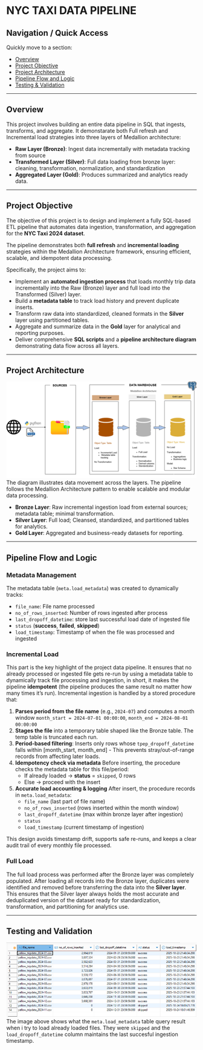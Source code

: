 # NYC TAXI DATA PIPELINE


## Navigation / Quick Access
Quickly move to a section:
- [Overview](#overview)
- [Project Objective](#project-objective)
- [Project Architecture](#project-architecture)
- [Pipeline Flow and Logic](#pipeline-flow-and-logic)
- [Testing & Validation](#testing-and-validation)


---
## Overview
This project involves building an entire data pipeline in SQL that ingests, transforms, and aggregate. It demonstarate both Full refresh and Incremental load strategies into three layers of Medallion architecture:
- **Raw Layer (Bronze)**: Ingest data incrementally with metadata tracking from source
- **Transformed Layer (Silver)**: Full data loading from bronze layer: cleaning, transformation, normalization, and standardization
- **Aggregated Layer (Gold)**: Produces summarized and analytics ready data.


---
## Project Objective
The objective of this project is to design and implement a fully SQL-based ETL pipeline that automates data ingestion, transformation, and aggregation for the **NYC Taxi 2024 dataset**. 

The pipeline demonstrates both **full refresh** and **incremental loading** strategies within the Medallion Architecture framework, ensuring efficient, scalable, and idempotent data processing.

Specifically, the project aims to:
- Implement an **automated ingestion process** that loads monthly trip data incrementally into the Raw (Bronze) layer and full load into the Transformed (Silver) layer.
- Build a **metadata table** to track load history and prevent duplicate inserts.
- Transform raw data into standardized, cleaned formats in the **Silver** layer using partitioned tables.
- Aggregate and summarize data in the **Gold** layer for analytical and reporting purposes.
- Deliver comprehensive **SQL scripts** and a **pipeline architecture diagram** demonstrating data flow across all layers.

---
## Project Architecture
![pipeline architecture diagram](./image/architecture_diagram.png)
The diagram illustrates data movement across the layers. The pipeline follows the Medallion Architecture pattern to enable scalable and modular data processing.

- **Bronze Layer**: Raw incremental ingestion load from external sources; metadata table; minimal transformation.
- **Silver Layer**: Full load; Cleansed, standardized, and partitioned tables for analytics.
- **Gold Layer**: Aggregated and business-ready datasets for reporting.


---
## Pipeline Flow and Logic

### Metadata Management
The metadata table (`meta.load_metadata`) was created to dynamically tracks:
- `file_name`: File name processed
- `no_of_rows_inserted`: Number of rows ingested after process
- `last_dropoff_datetime`: store last successful load date of ingested file
- `status` (**success**, **failed**, **skipped**)
- `load_timestamp`: Timestamp of when the file was processed and ingested

### Incremental Load
This part is the key highlight of the project data pipeline. It ensures that no already processed or ingested file gets re-run by using a metadata table to dynamically track file processing and ingestion, in short, it makes the pipeline **idempotent** (the pipeline produces the same result no matter how many times it’s run). Incremental ingestion is handled by a stored procedure that:
1. **Parses period from the file name** (e.g., `2024-07`) and computes a month window
`month_start = 2024-07-01 00:00:00`, `month_end = 2024-08-01 00:00:00`
2. **Stages the file** into a temporary table shaped like the Bronze table. The temp table is truncated each run.
3. **Period-based filtering**: Inserts only rows whose `tpep_dropoff_datetime` falls within [month_start, month_end] - This prevents stray/out-of-range records from affecting later loads.
4. **Idempotency check via metadata**
Before inserting, the procedure checks the metadata table for this file/period:
    - If already loaded -> **status** = `skipped`, 0 rows
    - Else -> proceed with the insert
5. **Accurate load accounting & logging**
After insert, the procedure records in `meta.load_metadata`:
    - `file_name` (last part of file name)
    - `no_of_rows_inserted` (rows inserted within the month window)
    - `last_dropoff_datetime` (max within bronze layer after ingestion)
    - `status`
    - `load_timestamp` (current timestamp of ingestion)

This design avoids timestamp drift, supports safe re-runs, and keeps a clear audit trail of every monthly file processed.

### Full Load
The full load process was performed after the Bronze layer was completely populated. After loading all records into the Bronze layer, duplicates were identified and removed before transferring the data into the **Silver layer**. This ensures that the Silver layer always holds the most accurate and deduplicated version of the dataset ready for standardization, transformation, and partitioning for analytics use.

---
## Testing and Validation
![metadata table test validation](/image/metadata_table_validation.png)
The image above shows what the `meta.load_metadata` table query result when i try to load already loaded files. They were `skipped` and the `load_dropoff_datetime` column maintains the last succesful ingestion timestamp.